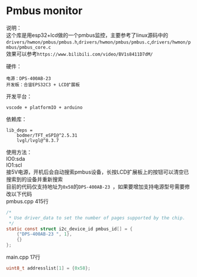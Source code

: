 # Pmbus monitor
说明：\
这个库是用esp32+lcd做的一个pmbus监控，主要参考了linux源码中的``drivers/hwmon/pmbus/pmbus.h``,``drivers/hwmon/pmbus/pmbus.c``,``drivers/hwmon/pmbus/pmbus_core.c``  
效果可以参考``https://www.bilibili.com/video/BV1s8411D7dM/``

硬件：
```
电源：DPS-400AB-23
开发板：合宙EPS32C3 + LCD扩展板
```
开发平台：
```
vscode + platformIO + arduino
```
依赖库：
```
lib_deps = 
	bodmer/TFT_eSPI@^2.5.31
	lvgl/lvgl@^8.3.7
```

使用方法：  
IO0:sda  
IO1:scl  
接5V电源，开机后会自动搜索pmbus设备，长按LCD扩展板上的按钮可以清空已搜索到的设备并重新搜索  
目前的代码仅支持地址为``0x58``的``DPS-400AB-23 ``，如果要增加支持电源型号需要修改以下代码  
pmbus.cpp 415行
```C
/*
 * Use driver_data to set the number of pages supported by the chip.
 */
static const struct i2c_device_id pmbus_id[] = {
	{"DPS-400AB-23 ", 1},
	{}
};
```
main.cpp 17行
```C
uint8_t addresslist[1] = {0x58};
```